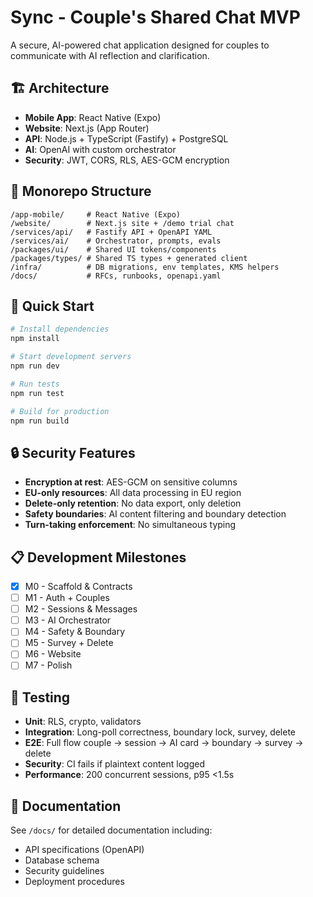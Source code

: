 # Sync - Couple's Shared Chat MVP

A secure, AI-powered chat application designed for couples to communicate with AI reflection and clarification.

## 🏗️ Architecture

- **Mobile App**: React Native (Expo)
- **Website**: Next.js (App Router)
- **API**: Node.js + TypeScript (Fastify) + PostgreSQL
- **AI**: OpenAI with custom orchestrator
- **Security**: JWT, CORS, RLS, AES-GCM encryption

## 📁 Monorepo Structure

```
/app-mobile/     # React Native (Expo)
/website/        # Next.js site + /demo trial chat
/services/api/   # Fastify API + OpenAPI YAML
/services/ai/    # Orchestrator, prompts, evals
/packages/ui/    # Shared UI tokens/components
/packages/types/ # Shared TS types + generated client
/infra/          # DB migrations, env templates, KMS helpers
/docs/           # RFCs, runbooks, openapi.yaml
```

## 🚀 Quick Start

```bash
# Install dependencies
npm install

# Start development servers
npm run dev

# Run tests
npm run test

# Build for production
npm run build
```

## 🔒 Security Features

- **Encryption at rest**: AES-GCM on sensitive columns
- **EU-only resources**: All data processing in EU region
- **Delete-only retention**: No data export, only deletion
- **Safety boundaries**: AI content filtering and boundary detection
- **Turn-taking enforcement**: No simultaneous typing

## 📋 Development Milestones

- [x] M0 - Scaffold & Contracts
- [ ] M1 - Auth + Couples
- [ ] M2 - Sessions & Messages
- [ ] M3 - AI Orchestrator
- [ ] M4 - Safety & Boundary
- [ ] M5 - Survey + Delete
- [ ] M6 - Website
- [ ] M7 - Polish

## 🧪 Testing

- **Unit**: RLS, crypto, validators
- **Integration**: Long-poll correctness, boundary lock, survey, delete
- **E2E**: Full flow couple → session → AI card → boundary → survey → delete
- **Security**: CI fails if plaintext content logged
- **Performance**: 200 concurrent sessions, p95 <1.5s

## 📖 Documentation

See `/docs/` for detailed documentation including:
- API specifications (OpenAPI)
- Database schema
- Security guidelines
- Deployment procedures
